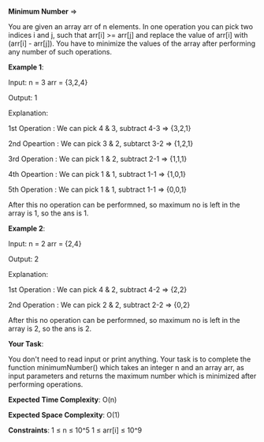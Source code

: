 **Minimum Number** =>

You are given an array arr of n elements. In one operation you can pick two indices i and j, such that arr[i] >= arr[j] and replace the value of arr[i] with (arr[i] - arr[j]). You have to minimize the values of the array after performing any number of such operations.

**Example 1**:

Input: n = 3 arr = {3,2,4} 

Output: 1 

Explanation: 

1st Operation : We can pick 4 & 3, subtract 4-3 => {3,2,1} 

2nd Opeartion : We can pick 3 & 2, subtarct 3-2 => {1,2,1} 

3rd Operation : We can pick 1 & 2, subtract 2-1 => {1,1,1} 

4th Opeartion : We can pick 1 & 1, subtract 1-1 => {1,0,1} 

5th Operation : We can pick 1 & 1, subtract 1-1 => {0,0,1} 

After this no operation can be performned, so maximum no is left in the array is 1, so the ans is 1. 

**Example 2**:

Input: n = 2 arr = {2,4} 

Output: 2 

Explanation: 

1st Operation : We can pick 4 & 2, subtract 4-2 => {2,2} 

2nd Operation : We can pick 2 & 2, subtract 2-2 => {0,2} 

After this no operation can be performned, so maximum no is left in the array is 2, so the ans is 2. 

**Your Task**:

You don't need to read input or print anything. Your task is to complete the function minimumNumber() which takes an integer n and an array arr, as input parameters and returns the maximum number which is minimized after performing operations.

**Expected Time Complexity**: O(n) 

**Expected Space Complexity**: O(1)

**Constraints**: 1 ≤ n ≤ 10^5 1 ≤ arr[i] ≤ 10^9